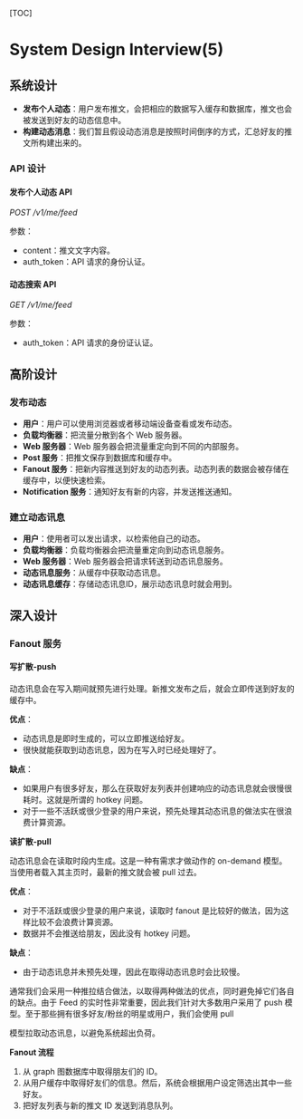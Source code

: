 [TOC]

# System Design Interview(5)

## 系统设计

- **发布个人动态**：用户发布推文，会把相应的数据写入缓存和数据库，推文也会被发送到好友的动态信息中。
- **构建动态消息**：我们暂且假设动态消息是按照时间倒序的方式，汇总好友的推文所构建出来的。

### API 设计

#### 发布个人动态 API 

*POST /v1/me/feed* 

参数：

- content：推文文字内容。
- auth_token：API 请求的身份认证。

#### 动态搜索 API

*GET /v1/me/feed*

参数：

- auth_token：API 请求的身份证认证。

## 高阶设计

### 发布动态

- **用户**：用户可以使用浏览器或者移动端设备查看或发布动态。
- **负载均衡器**：把流量分散到各个 Web 服务器。
- **Web 服务器**：Web 服务器会把流量重定向到不同的内部服务。
- **Post 服务**：把推文保存到数据库和缓存中。
- **Fanout 服务**：把新内容推送到好友的动态列表。动态列表的数据会被存储在缓存中，以便快速检索。
- **Notification 服务**：通知好友有新的内容，并发送推送通知。

### 建立动态讯息

- **用户**：使用者可以发出请求，以检索他自己的动态。
- **负载均衡器**：负载均衡器会把流量重定向到动态讯息服务。
- **Web 服务器**：Web 服务器会把请求转送到动态讯息服务。
- **动态讯息服务**：从缓存中获取动态讯息。
- **动态讯息缓存**：存储动态讯息ID，展示动态讯息时就会用到。

## 深入设计

### Fanout 服务

#### 写扩散-push

动态讯息会在写入期间就预先进行处理。新推文发布之后，就会立即传送到好友的缓存中。

**优点**：

- 动态讯息是即时生成的，可以立即推送给好友。
- 很快就能获取到动态讯息，因为在写入时已经处理好了。

**缺点**：

- 如果用户有很多好友，那么在获取好友列表并创建响应的动态讯息就会很慢很耗时。这就是所谓的 hotkey 问题。
- 对于一些不活跃或很少登录的用户来说，预先处理其动态讯息的做法实在很浪费计算资源。

**读扩散-pull**

动态讯息会在读取时段内生成。这是一种有需求才做动作的 on-demand 模型。当使用者载入其主页时，最新的推文就会被 pull 过去。

**优点**：

- 对于不活跃或很少登录的用户来说，读取时 fanout 是比较好的做法，因为这样比较不会浪费计算资源。
- 数据并不会推送给朋友，因此没有 hotkey 问题。

**缺点**：

- 由于动态讯息并未预先处理，因此在取得动态讯息时会比较慢。

通常我们会采用一种推拉结合做法，以取得两种做法的优点，同时避免掉它们各自的缺点。由于 Feed 的实时性非常重要，因此我们针对大多数用户采用了 push 模型。至于那些拥有很多好友/粉丝的明星或用户，我们会使用 pull 

模型拉取动态讯息，以避免系统超出负荷。

**Fanout 流程**

1. 从 graph 图数据库中取得朋友们的 ID。
2. 从用户缓存中取得好友们的信息。然后，系统会根据用户设定筛选出其中一些好友。
3. 把好友列表与新的推文 ID 发送到消息队列。

